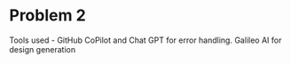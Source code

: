 # Problem 2

Tools used - GitHub CoPilot and Chat GPT for error handling. Galileo AI for design generation
